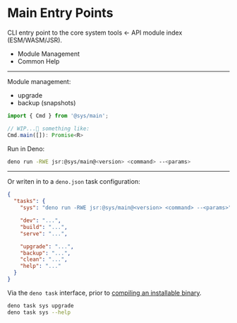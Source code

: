 # Main Entry Points
CLI entry point to the core system tools ← API module index (ESM/WASM/JSR).

- Module Management
- Common Help

---

Module management:

- upgrade
- backup (snapshots)

```ts
import { Cmd } from '@sys/main';

// WIP...🐷 something like:
Cmd.main([]): Promise<R>
```


Run in Deno:

```bash
deno run -RWE jsr:@sys/main@<version> <command> --<params>
```

---

Or writen in to a `deno.json` task configuration:

```json
{
  "tasks": {
    "sys": "deno run -RWE jsr:@sys/main@<version> <command> --<params>",

    "dev": "...",
    "build": "...",
    "serve": "...",

    "upgrade": "...",
    "backup": "...",
    "clean": "...",
    "help": "..."
  }
}
```

Via the `deno task` interface, prior to [compiling an installable binary](https://docs.deno.com/runtime/reference/cli/compile/).

```bash
deno task sys upgrade
deno task sys --help
```
